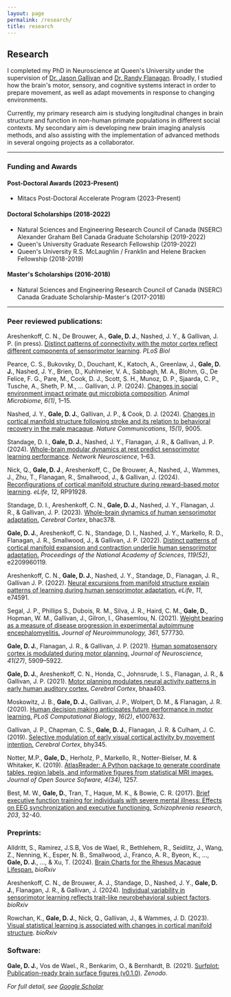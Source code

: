 ```yaml
---
layout: page
permalink: /research/
title: research
---
```


## Research

I completed my PhD in Neuroscience at Queen's University under the supervision of [Dr. Jason Gallivan](http://www.gallivanmaplab.com/) and [Dr. Randy Flanagan](http://www.flanaganlab.com/). Broadly, I studied how the brain's motor, sensory, and cognitive systems interact in order to prepare movement, as well as adapt movements in response to changing environments. 

Currently, my primary research aim is studying longitudinal changes in brain structure and function in non-human primate populations in different social contexts. My secondary aim is developing new brain imaging analysis methods, and also assisting with the implementation of advanced methods in several ongoing projects as a collaborator.

---

### Funding and Awards

#### Post-Doctoral Awards (2023-Present)
- Mitacs Post-Doctoral Accelerate Program (2023-Present)

#### Doctoral Scholarships (2018-2022)
- Natural Sciences and Engineering Research Council of Canada (NSERC) Alexander Graham Bell Canada Graduate Scholarship (2019-2022)
- Queen's University Graduate Research Fellowship (2019-2022)
- Queen's University R.S. McLaughlin / Franklin and Helene Bracken Fellowship (2018-2019)

#### Master's Scholarships (2016-2018)
- Natural Sciences and Engineering Research Council of Canada (NSERC) Canada Graduate Scholarship-Master's (2017-2018)

---

### Peer reviewed publications:

Areshenkoff, C. N., De Brouwer, A., **Gale, D. J.**, Nashed, J. Y., & Gallivan, J. P. (in press). [Distinct patterns of connectivity with the motor cortex reflect different components of sensorimotor learning](https://doi.org/10.1101/2022.08.16.504134). *PLoS Biol*

Pearce, C. S., Bukovsky, D., Douchant, K., Katoch, A., Greenlaw, J., **Gale, D. J.**, Nashed, J. Y., Brien, D., Kuhlmeier, V. A., Sabbagh, M. A., Blohm, G., De Felice, F. G., Pare, M., Cook, D. J., Scott, S. H., Munoz, D. P., Sjaarda, C. P., Tusche, A., Sheth, P. M., … Gallivan, J. P. (2024). [Changes in social environment impact primate gut microbiota composition](https://doi.org/10.1186/s42523-024-00355-y). *Animal Microbiome*, *6(1)*, 1–15.

Nashed, J. Y., **Gale, D. J.**, Gallivan, J. P., & Cook, D. J. (2024). [Changes in cortical manifold structure following stroke and its relation to behavioral recovery in the male macaque](https://doi.org/10.1038/s41467-024-53365-4). *Nature Communications*, *15(1)*, 9005.

Standage, D. I., **Gale, D. J.**, Nashed, J. Y., Flanagan, J. R., & Gallivan, J. P. (2024). [Whole-brain modular dynamics at rest predict sensorimotor learning performance](https://doi.org/10.1162/netn_a_00420). *Network Neuroscience*, 1–63.

Nick, Q., **Gale, D. J**., Areshenkoff, C., De Brouwer, A., Nashed, J., Wammes, J., Zhu, T., Flanagan, R., Smallwood, J., & Gallivan, J. (2024). [Reconfigurations of cortical manifold structure during reward-based motor learning](https://doi.org/10.7554/eLife.91928.3). *eLife*, *12*, RP91928.

Standage, D. I., Areshenkoff, C. N., <b>Gale, D. J.</b>, Nashed, J. Y., Flanagan, J. R., & Gallivan, J. P. (2023). [Whole-brain dynamics of human sensorimotor adaptation.](https://doi.org/10.1093/cercor/bhac378) *Cerebral Cortex*, bhac378.

**Gale, D. J.**, Areshenkoff, C. N., Standage, D. I., Nashed, J. Y., Markello, R. D., Flanagan, J. R., Smallwood, J., & Gallivan, J. P. (2022). [Distinct patterns of cortical manifold expansion and contraction underlie human sensorimotor adaptation.](https://www.pnas.org/doi/10.1073/pnas.2209960119) *Proceedings of the National Academy of Sciences*, *119(52)*, e2209960119.

Areshenkoff, C. N., <b>Gale, D. J.</b>, Nashed, J. Y., Standage, D., Flanagan, J. R., Gallivan J. P. (2022). [Neural excursions from manifold structure explain patterns of learning during human sensorimotor adaptation.](https://doi.org/10.7554/eLife.74591) *eLife*, *11*, e74591.

Segal, J. P., Phillips S., Dubois, R. M., Silva, J. R., Haird, C. M., <b>Gale, D.</b>, Hopman, W. M., Gallivan, J., Gilron, I., Ghasemlou, N. (2021). [Weight bearing as a measure of disease progression in experimental autoimmune encephalomyelitis.](https://doi.org/10.1016/j.jneuroim.2021.577730) *Journal of Neuroimmunology, 361*, 577730.

**Gale, D. J.**, Flanagan, J. R., & Gallivan, J. P. (2021). [Human somatosensory cortex is modulated during motor planning.](https://doi.org/10.1523/JNEUROSCI.0342-21.2021) *Journal of Neuroscience, 41(27)*, 5909–5922.

**Gale, D. J.**, Areshenkoff, C. N., Honda, C., Johnsrude, I. S., Flanagan, J. R., & Gallivan, J. P. (2021). [Motor planning modulates neural activity patterns in early human auditory cortex.](https://doi.org/10.1093/cercor/bhaa403) *Cerebral Cortex*, bhaa403. 

Moskowitz, J. B., <b>Gale, D. J.</b>, Gallivan, J. P., Wolpert, D. M., & Flanagan, J. R. (2020). [Human decision making anticipates future performance in motor learning.](https://doi.org/10.1371/journal.pcbi.1007632) *PLoS Computational Biology*, *16(2)*, e1007632.

Gallivan, J. P., Chapman, C. S., <b>Gale, D. J.</b>, Flanagan, J. R. & Culham, J. C. (2019). [Selective modulation of early visual cortical activity by movement intention.](https://doi.org/10.1093/cercor/bhy345) *Cerebral Cortex*, bhy345.

Notter, M.P., <b>Gale, D.</b>, Herholz, P., Markello, R., Notter-Bielser, M. & Whitaker, K. (2019). [AtlasReader: A Python package to generate coordinate tables, region labels, and informative figures from statistical MRI images.](https://doi.org/10.21105/joss.01257) *Journal of Open Source Sofware, 4(34),* 1257.

Best, M. W., **Gale, D.**, Tran, T., Haque, M. K., & Bowie, C. R. (2017). [Brief executive function training for individuals with severe mental illness: Effects on EEG synchronization and executive functioning.]((https://doi.org/10.1016/j.schres.2017.08.052)) *Schizophrenia research*, *203*, 32-40. 

### Preprints:

Alldritt, S., Ramirez, J.S.B, Vos de Wael, R., Bethlehem, R., Seidlitz, J., Wang, Z., Nenning, K., Esper, N. B., Smallwood, J., Franco, A. R., Byeon, K., ..., **Gale, D. J.**, ..., & Xu, T. (2024). [Brain Charts for the Rhesus Macaque Lifespan.](https://doi.org/10.1101/2024.08.28.610193) *bioRxiv*

Areshenkoff, C. N., de Brouwer, A. J., Standage, D., Nashed, J. Y., **Gale, D. J.**, Flanagan, J. R., & Gallivan, J. (2024). [Individual variability in sensorimotor learning reflects trait-like neurobehavioral subject factors](https://doi.org/10.1101/2024.04.11.589135). *bioRxiv* 

Rowchan, K., **Gale, D. J.**, Nick, Q., Gallivan, J., & Wammes, J. D. (2023). [Visual statistical learning is associated with changes in cortical manifold structure](https://www.biorxiv.org/content/10.1101/2023.10.24.563271v4). *bioRxiv*

### Software:

**Gale, D. J.**, Vos de Wael., R., Benkarim, O., & Bernhardt, B. (2021). [Surfplot: Publication-ready brain surface figures (v0.1.0)](https://doi.org/10.5281/zenodo.5567926). *Zenodo.*

*For full detail, see [Google Scholar](https://scholar.google.ca/citations?user=j2_4DmEAAAAJ&hl=en)*

